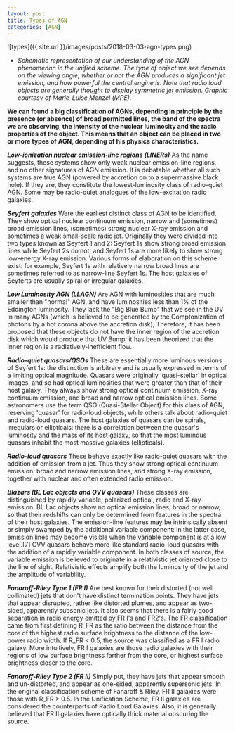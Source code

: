 ```yaml
---
layout: post
title: Types of AGN
categories: [AGN]
---
```



![types]({{ site.url }}/images/posts/2018-03-03-agn-types.png)

* *Schematic representation of our understanding of the AGN phenomenon in the unified scheme. The type of object we see depends on the viewing angle, whether or not the AGN produces a significant
jet emission, and how powerful the central engine is. Note that radio loud objects are generally thought to display symmetric jet emission. Graphic courtesy of Marie-Luise Menzel (MPE).*


**We can found a big classification of AGNs, depending in principle by the presence (or absence) of broad permitted lines, the band of the spectra we are observing, the intensity of the nuclear luminosity and the radio properties of the object. This means that an object can be placed in two or more types of AGN, depending of his physics characteristics.**

***Low-ionization nuclear emission-line regions (LINERs)*** As the name suggests, these systems show only weak nuclear emission-line regions, and no other signatures of AGN emission. It is debatable whether all such systems are true AGN (powered by accretion on to a supermassive black hole). If they are, they constitute the lowest-luminosity class of radio-quiet AGN. Some may be radio-quiet analogues of the low-excitation radio galaxies.

***Seyfert galaxies*** Were the earliest distinct class of AGN to be identified. They show optical nuclear continuum emission, narrow and (sometimes) broad emission lines, (sometimes) strong nuclear X-ray emission and sometimes a weak small-scale radio jet. Originally they were divided into two types known as Seyfert 1 and 2: Seyfert 1s show strong broad emission lines while Seyfert 2s do not, and Seyfert 1s are more likely to show strong low-energy X-ray emission. Various forms of elaboration on this scheme exist: for example, Seyfert 1s with relatively narrow broad lines are sometimes referred to as narrow-line Seyfert 1s. The host galaxies of Seyferts are usually spiral or irregular galaxies.

***Low Luminosity AGN (LLAGN)*** Are AGN with luminosities that are much smaller than "normal" AGN, and have luminosities less than 1% of the Eddington luminosity. They lack the "Big Blue Bump" that we see in the UV in many AGNs (which is believed to be generated by the Comptonization of photons by a hot corona above the accretion disk), Therefore, it has been proposed that these objects do not have the inner region of the accretion disk which would produce that UV Bump; it has been theorized that the inner region is a radiatively-inefficient flow.

***Radio-quiet quasars/QSOs*** These are essentially more luminous versions of Seyfert 1s: the distinction is arbitrary and is usually expressed in terms of a limiting optical magnitude. Quasars were originally 'quasi-stellar' in optical images, and so had optical luminosities that were greater than that of their host galaxy. They always show strong optical continuum emission, X-ray continuum emission, and broad and narrow optical emission lines. Some astronomers use the term QSO (Quasi-Stellar Object) for this class of AGN, reserving 'quasar' for radio-loud objects, while others talk about radio-quiet and radio-loud quasars. The host galaxies of quasars can be spirals, irregulars or ellipticals: there is a correlation between the quasar's luminosity and the mass of its host galaxy, so that the most luminous quasars inhabit the most massive galaxies (ellipticals).

***Radio-loud quasars*** These behave exactly like radio-quiet quasars with the addition of emission from a jet. Thus they show strong optical continuum emission, broad and narrow emission lines, and strong X-ray emission, together with nuclear and often extended radio emission.

***Blazars (BL Lac objects and OVV quasars)*** These classes are distinguished by rapidly variable, polarized optical, radio and X-ray emission. BL Lac objects show no optical emission lines, broad or narrow, so that their redshifts can only be determined from features in the spectra of their host galaxies. The emission-line features may be intrinsically absent or simply swamped by the additional variable component: in the latter case, emission lines may become visible when the variable component is at a low level.[7] OVV quasars behave more like standard radio-loud quasars with the addition of a rapidly variable component. In both classes of source, the variable emission is believed to originate in a relativistic jet oriented close to the line of sight. Relativistic effects amplify both the luminosity of the jet and the amplitude of variability.

***Fanaroff-Riley Type 1 (FR I)*** Are best known for their distorted (not well collimated) jets that don't have distinct termination points. They have jets that appear disrupted, rather like distorted plumes, and appear as two-sided, apparently subsonic jets. It also seems that there is a fairly good separation in radio energy emitted by FR I's and FR2's. The FR classification came from first defining R_FR as the ratio between the distance from the core of the highest radio surface brightness to the distance of the low-power radio width. If R_FR < 0.5, the source was classified as a FR I radio galaxy. More intuitively, FR I galaxies are those radio galaxies with their regions of low surface brightness farther from the core, or highest surface brightness closer to the core.

***Fanaroff-Riley Type 2 (FR II)*** Simply put, they have jets that appear smooth and un-distorted, and appear as one-sided, apparently supersonic jets. In the original classification scheme of Fanaroff & Riley, FR II galaxies were those with R_FR > 0.5. In the Unification Scheme, FR II galaxies are considered the counterparts of Radio Loud Galaxies. Also, it is generally believed that FR II galaxies have optically thick material obscuring the source.

